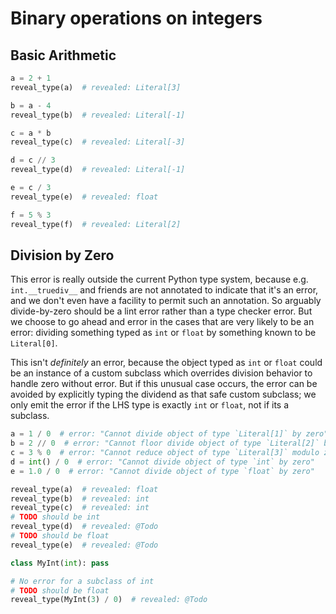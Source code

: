 # Binary operations on integers

## Basic Arithmetic

```py
a = 2 + 1
reveal_type(a)  # revealed: Literal[3]

b = a - 4
reveal_type(b)  # revealed: Literal[-1]

c = a * b
reveal_type(c)  # revealed: Literal[-3]

d = c // 3
reveal_type(d)  # revealed: Literal[-1]

e = c / 3
reveal_type(e)  # revealed: float

f = 5 % 3
reveal_type(f)  # revealed: Literal[2]
```

## Division by Zero

This error is really outside the current Python type system, because e.g. `int.__truediv__` and
friends are not annotated to indicate that it's an error, and we don't even have a facility to
permit such an annotation. So arguably divide-by-zero should be a lint error rather than a type
checker error. But we choose to go ahead and error in the cases that are very likely to be an error:
dividing something typed as `int` or `float` by something known to be `Literal[0]`.

This isn't _definitely_ an error, because the object typed as `int` or `float` could be an instance
of a custom subclass which overrides division behavior to handle zero without error. But if this
unusual case occurs, the error can be avoided by explicitly typing the dividend as that safe custom
subclass; we only emit the error if the LHS type is exactly `int` or `float`, not if its a subclass.

```py
a = 1 / 0  # error: "Cannot divide object of type `Literal[1]` by zero"
b = 2 // 0  # error: "Cannot floor divide object of type `Literal[2]` by zero"
c = 3 % 0  # error: "Cannot reduce object of type `Literal[3]` modulo zero"
d = int() / 0  # error: "Cannot divide object of type `int` by zero"
e = 1.0 / 0  # error: "Cannot divide object of type `float` by zero"

reveal_type(a)  # revealed: float
reveal_type(b)  # revealed: int
reveal_type(c)  # revealed: int
# TODO should be int
reveal_type(d)  # revealed: @Todo
# TODO should be float
reveal_type(e)  # revealed: @Todo

class MyInt(int): pass

# No error for a subclass of int
# TODO should be float
reveal_type(MyInt(3) / 0)  # revealed: @Todo
```
